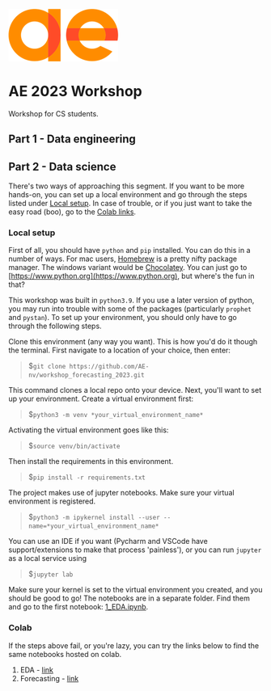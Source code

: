 ![](docs/ae_logo.png)

# AE 2023 Workshop

Workshop for CS students.

## Part 1 - Data engineering

## Part 2 - Data science

There's two ways of approaching this segment. If you want to be more hands-on, you can set up a local environment and go through the steps listed under [Local setup](#local-setup). In case of trouble, or if you just want to take the easy road (boo), go to the [Colab links](#colab).

### Local setup

First of all, you should have `python` and `pip` installed. You can do this in a number of ways. For mac users, [Homebrew](https://brew.sh/index_nl) is a pretty nifty package manager. The windows variant would be [Chocolatey](https://chocolatey.org). You can just go to [https://www.python.org](https://www.python.org), but where's the fun in that?

This workshop was built in `python3.9`. If you use a later version of python, you may run into trouble with some of the packages (particularly `prophet` and `pystan`).
To set up your environment, you should only have to go through the following steps.

Clone this environment (any way you want). This is how you'd do it though the terminal. First navigate to a location of your choice, then enter:

> $`git clone https://github.com/AE-nv/workshop_forecasting_2023.git`

This command clones a local repo onto your device. Next, you'll want to set up your environment. Create a virtual environment first:

> $`python3 -m venv *your_virtual_environment_name*`

Activating the virtual environment goes like this:

> $`source venv/bin/activate`

Then install the requirements in this environment.

> $`pip install -r requirements.txt`

The project makes use of jupyter notebooks. Make sure your virtual environment is registered.

> $`python3 -m ipykernel install --user --name=*your_virtual_environment_name*`

You can use an IDE if you want (Pycharm and VSCode have support/extensions to make that process 'painless'), or you can run `jupyter` as a local service using

> $`jupyter lab`

Make sure your kernel is set to the virtual environment you created, and you should be good to go! The notebooks are in a separate folder. Find them and go to the first notebook: [1_EDA.ipynb](notebooks/1_EDA.ipynb).

### Colab

If the steps above fail, or you're lazy, you can try the links below to find the same notebooks hosted on colab.

1. EDA - [link](https://colab.research.google.com/drive/1cLdW2mW2vxnp3Lmp16MNvPdVCXYDly3t?usp=sharing)
2. Forecasting - [link](https://colab.research.google.com/drive/1ePpDxz2FgaxRTTBD2OecAa1NWdrJBTvx?usp=sharing)